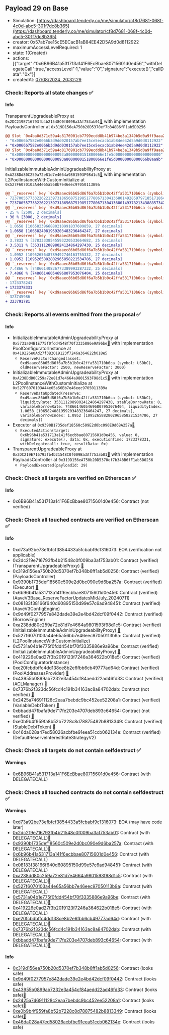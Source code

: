 ## Payload 29 on Base

- Simulation: [https://dashboard.tenderly.co/me/simulator/cf8d7681-068f-4c0d-abc5-301f7dc8b365](https://dashboard.tenderly.co/me/simulator/cf8d7681-068f-4c0d-abc5-301f7dc8b365)
- creator: 0x57ab7ee15cE5ECacB1aB84EE42D5A9d0d8112922
- maximumAccessLevelRequired: 1
- state: 1(Created)
- actions: [{"target":"0x6B96B41a531713a141F6EcBbae80715601d0e456","withDelegateCall":true,"accessLevel":1,"value":"0","signature":"execute()","callData":"0x"}]
- createdAt: [07/08/2024, 20:32:29](https://basescan.org/tx/0x305b8b51d372e7f1b5653ee481b04ac81be86f31d176feba3d32d7ed98f0ab01)

### Check: Reports all state changes :white_check_mark:

#### Info


TransparentUpgradeableProxy at `0x2DC219E716793fb4b21548C0f009Ba3Af753ab01`[:ghost:](https://github.com/bgd-labs/aave-address-book "GovernanceV3Base.PAYLOADS_CONTROLLER") with implementation PayloadsController at `0x319D156eA750b20D5370ef7b348B6fF1ab5D0256`
```diff
@@ Slot `0x4ba0d371c59a4c8176901cb7799ecdd8b41b974be3a1349b5d0a9ff9aaa230d9` @@
- "0x0066b7582e0066b3d9dd020157ab7ee15ce5ecacb1ab84ee42d5a9d0d8112922"
+ "0x0066b7582e0066b3d9dd030157ab7ee15ce5ecacb1ab84ee42d5a9d0d8112922"
@@ Slot `0x4ba0d371c59a4c8176901cb7799ecdd8b41b974be3a1349b5d0a9ff9aaa230da` @@
- "0x000000000000000000093a8000000151800066e1fe5d00000000000000000000"
+ "0x000000000000000000093a8000000151800066e1fe5d00000000000066b8aa9b"
```

InitializableImmutableAdminUpgradeabilityProxy at `0xA238Dd80C259a72e81d7e4664a9801593F98d1c5`[:ghost:](https://github.com/bgd-labs/aave-address-book "AaveV3Base.POOL") with implementation L2PoolInstanceWithCustomInitialize at `0x527F6070103A44e65a56Bb7e46eec97050113B9a`
```diff
@@ `_reserves` key `0xd9aaec86b65d86f6a7b5b1b0c42ffa531710b6ca (symbol: USDbC).configuration.data` @@
- 7237005577332262213973186568751985177806713041368014928597971851718646308172
+ 7237005577332262213973186568751985177806713041368014937821343888573422116172
@@ `_reserves` key `0xd9aaec86b65d86f6a7b5b1b0c42ffa531710b6ca (symbol: USDbC).configuration.data_decoded.reserveFactor` @@
- 25 % [2500, 2 decimals]
+ 30 % [3000, 2 decimals]
@@ `_reserves` key `0xd9aaec86b65d86f6a7b5b1b0c42ffa531710b6ca (symbol: USDbC).liquidityIndex` @@
- 1.0658 [1065823966880210991837609859, 27 decimals]
+ 1.0658 [1065824081959203483236464247, 27 decimals]
@@ `_reserves` key `0xd9aaec86b65d86f6a7b5b1b0c42ffa531710b6ca (symbol: USDbC).currentLiquidityRate` @@
- 3.7833 % [37833338545593220533664682, 25 decimals]
+ 3.5311 % [35311120898024124864297430, 25 decimals]
@@ `_reserves` key `0xd9aaec86b65d86f6a7b5b1b0c42ffa531710b6ca (symbol: USDbC).variableBorrowIndex` @@
- 1.0952 [1095265648789492746163755332, 27 decimals]
+ 1.0952 [1095265882802965858221534786, 27 decimals]
@@ `_reserves` key `0xd9aaec86b65d86f6a7b5b1b0c42ffa531710b6ca (symbol: USDbC).currentVariableBorrowRate` @@
- 7.4866 % [74866140836773389993287332, 25 decimals]
+ 7.4866 % [74866146054696807953076404, 25 decimals]
@@ `_reserves` key `0xd9aaec86b65d86f6a7b5b1b0c42ffa531710b6ca (symbol: USDbC).lastUpdateTimestamp` @@
- 1723378241
+ 1723378331
@@ `_reserves` key `0xd9aaec86b65d86f6a7b5b1b0c42ffa531710b6ca (symbol: USDbC).accruedToTreasury` @@
- 323745986
+ 323791781
```


### Check: Reports all events emitted from the proposal :white_check_mark:

#### Info

- InitializableImmutableAdminUpgradeabilityProxy at `0x5731a04B1E775f0fdd454Bf70f3335886e9A96be`[:ghost:](https://github.com/bgd-labs/aave-address-book "AaveV3Base.POOL_CONFIGURATOR") with implementation PoolConfiguratorInstance at `0x419226e0Ad27f3B2019123f7246a364622b018e5`
  - `ReserveFactorChanged(asset: 0xd9aaec86b65d86f6a7b5b1b0c42ffa531710b6ca (symbol: USDbC), oldReserveFactor: 2500, newReserveFactor: 3000)`
- InitializableImmutableAdminUpgradeabilityProxy at `0xA238Dd80C259a72e81d7e4664a9801593F98d1c5`[:ghost:](https://github.com/bgd-labs/aave-address-book "AaveV3Base.POOL") with implementation L2PoolInstanceWithCustomInitialize at `0x527F6070103A44e65a56Bb7e46eec97050113B9a`
  - `ReserveDataUpdated(reserve: 0xd9aaec86b65d86f6a7b5b1b0c42ffa531710b6ca (symbol: USDbC), liquidityRate: 35311120898024124864297430, stableBorrowRate: 0, variableBorrowRate: 74866146054696807953076404, liquidityIndex: 1.0658 [1065824081959203483236464247, 27 decimals], variableBorrowIndex: 1.0952 [1095265882802965858221534786, 27 decimals])`
- Executor at `0x9390B1735def18560c509E2d0bc090E9d6BA257a`[:ghost:](https://github.com/bgd-labs/aave-address-book "AaveV3Base.ACL_ADMIN, GovernanceV3Base.EXECUTOR_LVL_1")
  - `ExecutedAction(target: 0x6b96b41a531713a141f6ecbbae80715601d0e456, value: 0, signature: execute(), data: 0x, executionTime: 1723378331, withDelegatecall: true, resultData: 0x)`
- TransparentUpgradeableProxy at `0x2DC219E716793fb4b21548C0f009Ba3Af753ab01`[:ghost:](https://github.com/bgd-labs/aave-address-book "GovernanceV3Base.PAYLOADS_CONTROLLER") with implementation PayloadsController at `0x319D156eA750b20D5370ef7b348B6fF1ab5D0256`
  - `PayloadExecuted(payloadId: 29)`

### Check: Check all targets are verified on Etherscan :white_check_mark:

#### Info

- 0x6B96B41a531713a141F6EcBbae80715601d0e456: Contract (not verified) 

### Check: Check all touched contracts are verified on Etherscan :white_check_mark:

#### Info

- 0xd73a92be73efbfcf3854433a5fcbabf9c1316073: EOA (verification not applicable)
- 0x2dc219e716793fb4b21548c0f009ba3af753ab01: Contract (verified) (TransparentUpgradeableProxy) [:ghost:](https://github.com/bgd-labs/aave-address-book "GovernanceV3Base.PAYLOADS_CONTROLLER")
- 0x319d156ea750b20d5370ef7b348b6ff1ab5d0256: Contract (verified) (PayloadsController) 
- 0x9390b1735def18560c509e2d0bc090e9d6ba257a: Contract (verified) (Executor) [:ghost:](https://github.com/bgd-labs/aave-address-book "AaveV3Base.ACL_ADMIN, GovernanceV3Base.EXECUTOR_LVL_1")
- 0x6b96b41a531713a141f6ecbbae80715601d0e456: Contract (verified) (AaveV3Base_ReserveFactorUpdatesMidJuly_20240711) 
- 0x08183f38166f640d60895150d99e57c6ad948451: Contract (verified) (AaveV3ConfigEngine) 
- 0x9d49f0277957e842dade39e2e4bd42dcf09f0442: Contract (verified) (BorrowEngine) 
- 0xa238dd80c259a72e81d7e4664a9801593f98d1c5: Contract (verified) (InitializableImmutableAdminUpgradeabilityProxy) [:ghost:](https://github.com/bgd-labs/aave-address-book "AaveV3Base.POOL")
- 0x527f6070103a44e65a56bb7e46eec97050113b9a: Contract (verified) (L2PoolInstanceWithCustomInitialize) 
- 0x5731a04b1e775f0fdd454bf70f3335886e9a96be: Contract (verified) (InitializableImmutableAdminUpgradeabilityProxy) [:ghost:](https://github.com/bgd-labs/aave-address-book "AaveV3Base.POOL_CONFIGURATOR")
- 0x419226e0ad27f3b2019123f7246a364622b018e5: Contract (verified) (PoolConfiguratorInstance) 
- 0xe20fcbdbffc4dd138ce8b2e6fbb6cb49777ad64d: Contract (verified) (PoolAddressesProvider) [:ghost:](https://github.com/bgd-labs/aave-address-book "AaveV3Base.POOL_ADDRESSES_PROVIDER")
- 0x43955b0899ab7232e3a454cf84aedd22ad46fd33: Contract (verified) (ACLManager) [:ghost:](https://github.com/bgd-labs/aave-address-book "AaveV3Base.ACL_MANAGER")
- 0x7376b2f323dc56fcd4c191b34163ac8a84702dab: Contract (not verified) [:ghost:](https://github.com/bgd-labs/aave-address-book "AaveV3Base.ASSETS.USDbC.V_TOKEN")
- 0x2425a746911128c2eaa7bebdc9bc452ee52208a1: Contract (verified) (VariableDebtToken) [:ghost:](https://github.com/bgd-labs/aave-address-book "AaveV3Base.DEFAULT_VARIABLE_DEBT_TOKEN_IMPL_REV_1")
- 0xbbadd47fbafa9de717fe203e4707deb893c64654: Contract (not verified) [:ghost:](https://github.com/bgd-labs/aave-address-book "AaveV3Base.ASSETS.USDbC.S_TOKEN")
- 0xe0b9b4f959fa8b52b7228c8d78875482b8813349: Contract (verified) (StableDebtToken) [:ghost:](https://github.com/bgd-labs/aave-address-book "AaveV3Base.DEFAULT_STABLE_DEBT_TOKEN_IMPL_REV_1")
- 0x46da028a47ed58026acbfbe91eea51ccb062134e: Contract (verified) (DefaultReserveInterestRateStrategyV2) 

### Check: Check all targets do not contain selfdestruct :white_check_mark:

#### Warnings

- [0x6B96B41a531713a141F6EcBbae80715601d0e456](https://basescan.org/address/0x6B96B41a531713a141F6EcBbae80715601d0e456): Contract (with DELEGATECALL)

### Check: Check all touched contracts do not contain selfdestruct :white_check_mark:

#### Warnings

- [0xd73a92be73efbfcf3854433a5fcbabf9c1316073](https://basescan.org/address/0xd73a92be73efbfcf3854433a5fcbabf9c1316073): EOA (may have code later)
- [0x2dc219e716793fb4b21548c0f009ba3af753ab01](https://basescan.org/address/0x2dc219e716793fb4b21548c0f009ba3af753ab01): Contract (with DELEGATECALL)[:ghost:](https://github.com/bgd-labs/aave-address-book "GovernanceV3Base.PAYLOADS_CONTROLLER")
- [0x9390b1735def18560c509e2d0bc090e9d6ba257a](https://basescan.org/address/0x9390b1735def18560c509e2d0bc090e9d6ba257a): Contract (with DELEGATECALL)[:ghost:](https://github.com/bgd-labs/aave-address-book "AaveV3Base.ACL_ADMIN, GovernanceV3Base.EXECUTOR_LVL_1")
- [0x6b96b41a531713a141f6ecbbae80715601d0e456](https://basescan.org/address/0x6b96b41a531713a141f6ecbbae80715601d0e456): Contract (with DELEGATECALL)
- [0x08183f38166f640d60895150d99e57c6ad948451](https://basescan.org/address/0x08183f38166f640d60895150d99e57c6ad948451): Contract (with DELEGATECALL)
- [0xa238dd80c259a72e81d7e4664a9801593f98d1c5](https://basescan.org/address/0xa238dd80c259a72e81d7e4664a9801593f98d1c5): Contract (with DELEGATECALL)[:ghost:](https://github.com/bgd-labs/aave-address-book "AaveV3Base.POOL")
- [0x527f6070103a44e65a56bb7e46eec97050113b9a](https://basescan.org/address/0x527f6070103a44e65a56bb7e46eec97050113b9a): Contract (with DELEGATECALL)
- [0x5731a04b1e775f0fdd454bf70f3335886e9a96be](https://basescan.org/address/0x5731a04b1e775f0fdd454bf70f3335886e9a96be): Contract (with DELEGATECALL)[:ghost:](https://github.com/bgd-labs/aave-address-book "AaveV3Base.POOL_CONFIGURATOR")
- [0x419226e0ad27f3b2019123f7246a364622b018e5](https://basescan.org/address/0x419226e0ad27f3b2019123f7246a364622b018e5): Contract (with DELEGATECALL)
- [0xe20fcbdbffc4dd138ce8b2e6fbb6cb49777ad64d](https://basescan.org/address/0xe20fcbdbffc4dd138ce8b2e6fbb6cb49777ad64d): Contract (with DELEGATECALL)[:ghost:](https://github.com/bgd-labs/aave-address-book "AaveV3Base.POOL_ADDRESSES_PROVIDER")
- [0x7376b2f323dc56fcd4c191b34163ac8a84702dab](https://basescan.org/address/0x7376b2f323dc56fcd4c191b34163ac8a84702dab): Contract (with DELEGATECALL)[:ghost:](https://github.com/bgd-labs/aave-address-book "AaveV3Base.ASSETS.USDbC.V_TOKEN")
- [0xbbadd47fbafa9de717fe203e4707deb893c64654](https://basescan.org/address/0xbbadd47fbafa9de717fe203e4707deb893c64654): Contract (with DELEGATECALL)[:ghost:](https://github.com/bgd-labs/aave-address-book "AaveV3Base.ASSETS.USDbC.S_TOKEN")

#### Info

- [0x319d156ea750b20d5370ef7b348b6ff1ab5d0256](https://basescan.org/address/0x319d156ea750b20d5370ef7b348b6ff1ab5d0256): Contract (looks safe)
- [0x9d49f0277957e842dade39e2e4bd42dcf09f0442](https://basescan.org/address/0x9d49f0277957e842dade39e2e4bd42dcf09f0442): Contract (looks safe)
- [0x43955b0899ab7232e3a454cf84aedd22ad46fd33](https://basescan.org/address/0x43955b0899ab7232e3a454cf84aedd22ad46fd33): Contract (looks safe)[:ghost:](https://github.com/bgd-labs/aave-address-book "AaveV3Base.ACL_MANAGER")
- [0x2425a746911128c2eaa7bebdc9bc452ee52208a1](https://basescan.org/address/0x2425a746911128c2eaa7bebdc9bc452ee52208a1): Contract (looks safe)[:ghost:](https://github.com/bgd-labs/aave-address-book "AaveV3Base.DEFAULT_VARIABLE_DEBT_TOKEN_IMPL_REV_1")
- [0xe0b9b4f959fa8b52b7228c8d78875482b8813349](https://basescan.org/address/0xe0b9b4f959fa8b52b7228c8d78875482b8813349): Contract (looks safe)[:ghost:](https://github.com/bgd-labs/aave-address-book "AaveV3Base.DEFAULT_STABLE_DEBT_TOKEN_IMPL_REV_1")
- [0x46da028a47ed58026acbfbe91eea51ccb062134e](https://basescan.org/address/0x46da028a47ed58026acbfbe91eea51ccb062134e): Contract (looks safe)

